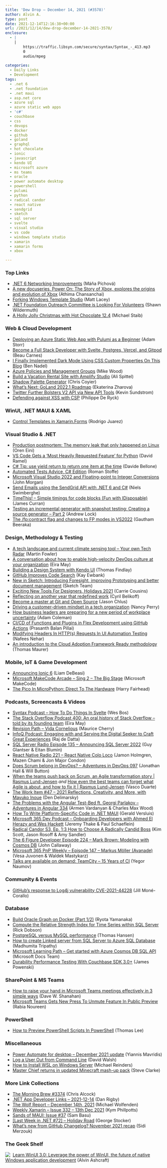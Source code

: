 ```yaml
---
title: 'Dew Drop – December 14, 2021 (#3578)'
author: Alvin A.
type: post
date: 2021-12-14T12:16:38+00:00
url: /2021/12/14/dew-drop-december-14-2021-3578/
enclosure:
  - |
    |
        https://traffic.libsyn.com/secure/syntax/Syntax_-_413.mp3
        0
        audio/mpeg
        
categories:
  - Daily Links
  - Development
tags:
  - .net 6
  - .net foundation
  - .net maui
  - asp.net core
  - azure sql
  - azure static web apps
  - 'c#'
  - couchbase
  - css
  - devops
  - docker
  - github
  - goland
  - graphql
  - hot chocolate
  - ionic
  - javascript
  - kendo UI
  - microsoft azure
  - ms teams
  - oracle
  - power automate desktop
  - powershell
  - pulumi
  - python
  - radical candor
  - react native
  - sendgrid
  - sketch
  - sql server
  - svelte
  - visual studio
  - vs code
  - windows template studio
  - xamarin
  - xamarin forms
  - xbox

---
```

### <a name="top"></a>Top Links

  * <a href="https://devblogs.microsoft.com/dotnet/dotnet-6-networking-improvements/?WT.mc_id=DOP-MVP-4025064" target="_blank" rel="noopener">.NET 6 Networking Improvements</a> (Máňa Píchová)
  * <a href="https://blogs.windows.com/windowsexperience/2021/12/13/a-new-docuseries-power-on-the-story-of-xbox-explores-the-origins-and-evolution-of-xbox/?WT.mc_id=WD-MVP-4025064" target="_blank" rel="noopener">A new docuseries, Power On: The Story of Xbox, explores the origins and evolution of Xbox</a> (Athima Chansanchai)
  * <a href="https://www.mrlacey.com/2021/12/forking-windows-template-studio.html" target="_blank" rel="noopener">Forking Windows Template Studio</a> (Matt Lacey)
  * <a href="https://dotnetfoundation.org/blog/2021/12/13/wg-outreach-join-us" target="_blank" rel="noopener">.NET Foundation Outreach Committee is Looking For Volunteers</a> (Shawn Wildermuth)
  * <a href="https://chillicream.com/blog/2021/12/14/hot-chocolate-12-4" target="_blank" rel="noopener">A Holly Jolly Christmas with Hot Chocolate 12.4</a> (Michael Staib)



### <a name="web"></a>Web & Cloud Development

  * <a href="http://adamstorr.azurewebsites.net/blog/deploying-an-azure-static-web-app-with-pulumi-as-a-beginner" target="_blank" rel="noopener">Deploying an Azure Static Web App with Pulumi as a Beginner</a> (Adam Storr)
  * <a href="https://www.freecodecamp.org/news/become-a-full-stack-developer-with-svelte/" target="_blank" rel="noopener">Become a Full Stack Developer with Svelte, Postgres, Vercel, and Gitpod</a> (Beau Carnes)
  * <a href="https://www.bennadel.com/blog/4168-i-finally-implemented-dark-mode-using-css-custom-properties-on-this-blog.htm" target="_blank" rel="noopener">I Finally Implemented Dark Mode Using CSS Custom Properties On This Blog</a> (Ben Nadel)
  * <a href="https://www.red-gate.com/simple-talk/cloud/azure/azure-policies-and-management-groups/" target="_blank" rel="noopener">Azure Policies and Management Groups</a> (Mike Wood)
  * <a href="https://welearncode.com/studio-vacation-site/" target="_blank" rel="noopener">Build a Vacation Rental Site with Amplify Studio</a> (Ali Spittel)
  * <a href="https://css-tricks.com/shadow-palette-generator/" target="_blank" rel="noopener">Shadow Palette Generator</a> (Chris Coyier)
  * <a href="https://blog.jetbrains.com/go/2021/12/13/goland-2022-1-roadmap/" target="_blank" rel="noopener">What’s Next: GoLand 2022.1 Roadmap</a> (Ekaterina Zharova)
  * <a href="https://www.programmableweb.com/news/twitter-further-bolsters-v2-api-new-api-tools/brief/2021/12/13" target="_blank" rel="noopener">Twitter Further Bolsters V2 API via New API Tools</a> (Kevin Sundstrom)
  * <a href="https://auth0.com/blog/defending-against-xss-with-csp/" target="_blank" rel="noopener">Defending against XSS with CSP</a> (Philippe De Ryck)



### <a name="silverlight"></a>WinUI, .NET MAUI & XAML

  * <a href="https://trailheadtechnology.com/control-templates-in-xamarin-forms/?utm_source=rss&utm_medium=rss&utm_campaign=control-templates-in-xamarin-forms" target="_blank" rel="noopener">Control Templates in Xamarin.Forms</a> (Rodrigo Juarez)



### <a name="dotnet"></a>Visual Studio & .NET

  * <a href="https://ayende.com/blog/195681-B/production-postmortem-the-memory-leak-that-only-happened-on-linux?Key=69651217-7e09-4199-b6f6-7d8ae09af816" target="_blank" rel="noopener">Production postmortem: The memory leak that only happened on Linux</a> (Oren Eini)
  * <a href="https://visualstudiomagazine.com/articles/2021/12/13/python-vs-code-dec21.aspx" target="_blank" rel="noopener">VS Code Gets a &#8216;Most Heavily Requested Feature&#8217; for Python</a> (David Ramel)
  * <a href="https://www.code4it.dev/csharptips/yield-return" target="_blank" rel="noopener">C# Tip: use yield return to return one item at the time</a> (Davide Bellone)
  * <a href="https://gamlor.info/posts-output/2021-12-13-my-common-testing-advice/en/" target="_blank" rel="noopener">Automated Tests Advice, C# Edition</a> (Roman Stoffe)
  * <a href="https://devblogs.microsoft.com/cppblog/microsoft-visual-studio-2022-and-floating-point-to-integer-conversions/?WT.mc_id=DOP-MVP-4025064" target="_blank" rel="noopener">Microsoft Visual Studio 2022 and Floating-point to Integer Conversions</a> (John Morgan)
  * <a href="https://www.twilio.com/blog/send-emails-using-the-sendgrid-api-with-dotnetnet-6-and-csharp" target="_blank" rel="noopener">Send Emails using the SendGrid API with .NET 6 and C#</a> (Niels Swimberghe)
  * <a href="http://honestillusion.com/2021/12/14/Simple-timings.html" target="_blank" rel="noopener">TimeThis! &#8211; Simple timings for code blocks (Fun with IDisposable)</a> (James Curran)
  * <a href="https://andrewlock.net/creating-a-source-generator-part-2-testing-an-incremental-generator-with-snapshot-testing/" target="_blank" rel="noopener">Testing an incremental generator with snapshot testing: Creating a source generator &#8211; Part 2</a> (Andrew Lock)
  * <a href="https://devblogs.microsoft.com/cppblog/the-fpcontract-flag-and-changes-to-fp-modes-in-vs2022/?WT.mc_id=DOP-MVP-4025064" target="_blank" rel="noopener">The /fp:contract flag and changes to FP modes in VS2022</a> (Gautham Beeraka)



### <a name="design"></a>Design, Methodology & Testing

  * <a href="https://martinfowler.com/articles/scaling-architecture-conversationally.html#4.ATechLandscapeAndCurrentClimateSensingTool-YourOwnTechRadar" target="_blank" rel="noopener">A tech landscape and current climate sensing tool &#8211; Your own Tech Radar</a> (Martin Fowler)
  * <a href="https://stackoverflow.blog/2021/12/13/a-conversation-about-how-to-enable-high-velocity-devops-culture-at-your-organization/" target="_blank" rel="noopener">A conversation about how to enable high-velocity DevOps culture at your organization</a> (Eira May)
  * <a href="https://www.telerik.com/blogs/building-design-system-kendo-ui" target="_blank" rel="noopener">Building a Design System with Kendo UI</a> (Thomas Findlay)
  * <a href="http://www.i-programmer.info/news/90-tools/15079-github-improves-code-search.html" target="_blank" rel="noopener">GitHub Improves Code Search</a> (Kay Ewbank)
  * <a href="https://www.sketch.com/blog/2021/12/14/whats-new-in-sketch-81/" target="_blank" rel="noopener">New in Sketch: Introducing Foresight, improving Prototyping and better document management</a> (Sketch Team)
  * <a href="https://www.webdesignerdepot.com/2021/12/exciting-new-tools-for-designers-holidays-2021/" target="_blank" rel="noopener">Exciting New Tools For Designers, Holidays 2021</a> (Carrie Cousins)
  * <a href="https://cloudblogs.microsoft.com/industry-blog/microsoft-in-business/general/2021/12/13/reflecting-on-another-year-that-redefined-work/?WT.mc_id=DOP-MVP-4025064" target="_blank" rel="noopener">Reflecting on another year that redefined work</a> (Cyril Belikoff)
  * <a href="https://devblogs.microsoft.com/visualstudio/become-a-master-at-git-and-open-source/?WT.mc_id=DOP-MVP-4025064" target="_blank" rel="noopener">Become a master at Git and Open Source</a> (Jason Chlus)
  * <a href="https://medium.com/uxr-microsoft/driving-a-customer-driven-mindset-in-a-tech-organization-3516579d238d?source=rss----59751c8587e8---4" target="_blank" rel="noopener">Driving a customer-driven mindset in a tech organization</a> (Nancy Perry)
  * <a href="https://medium.com/uxr-microsoft/how-business-leaders-are-preparing-for-a-new-period-of-workplace-uncertainty-d7b469f1659d?source=rss----59751c8587e8---4" target="_blank" rel="noopener">How business leaders are preparing for a new period of workplace uncertainty</a> (Adam Coleman)
  * <a href="https://www.twilio.com/blog/ci-cd-functions-plugins-flex-development-github-actions" target="_blank" rel="noopener">CI/CD of Functions and Plugins in Flex Development using GitHub Actions</a> (Prasanth Balan Pillai)
  * <a href="https://smashingmagazine.com/2021/12/headers-https-requests-ui-automation-testing/" target="_blank" rel="noopener">Modifying Headers In HTTP(s) Requests In UI Automation Testing</a> (Nafees Nehar)
  * <a href="https://www.thomasmaurer.ch/2021/12/an-introduction-to-the-cloud-adoption-framework-ready-methodology/" target="_blank" rel="noopener">An introduction to the Cloud Adoption Framework Ready methodology</a> (Thomas Maurer)



### <a name="mobile"></a>Mobile, IoT & Game Development

  * <a href="https://ionicframework.com/blog/announcing-ionic-6/" target="_blank" rel="noopener">Announcing Ionic 6</a> (Liam DeBeasi)
  * <a href="https://arcade.makecode.com/--skillmap#docs:/skillmap/star" target="_blank" rel="noopener">Microsoft MakeCode Arcade &#8211; Sing 2 &#8211; The Big Stage</a> (Microsoft MakeCode)
  * <a href="http://www.i-programmer.info/programming/hardware/15076-the-pico-in-micropython-direct-to-the-hardware.html" target="_blank" rel="noopener">The Pico In MicroPython: Direct To The Hardware</a> (Harry Fairhead)



### <a name="podcasts"></a>Podcasts, Screencasts & Videos

  * <a href="https://traffic.libsyn.com/secure/syntax/Syntax_-_413.mp3" target="_blank" rel="noopener">Syntax Podcast &#8211; How To Do Things In Svelte</a> (Wes Bos)
  * <a href="https://stackoverflow.blog/2021/12/14/podcast-400-an-oral-history-of-stack-overflow-told-by-its-founding-team/" target="_blank" rel="noopener">The Stack Overflow Podcast 400: An oral history of Stack Overflow – told by its founding team</a> (Eira May)
  * <a href="https://revisionpath.com/vida-cornelious" target="_blank" rel="noopener">Revision Path &#8211; Vida Cornelious</a> (Maurice Cherry)
  * <a href="https://www.infoq.com/podcasts/Engaging-Serving-Digital-Seeker/?utm_campaign=infoq_content&utm_source=infoq&utm_medium=feed&utm_term=global" target="_blank" rel="noopener">InfoQ Podcast: Engaging with and Serving the Digital Seeker to Craft Great Experiences</a> (Raj de Datta)
  * <a href="http://sqlserverradio.com/episode-135-announcing-sql-server-2022" target="_blank" rel="noopener">SQL Server Radio Episode 135 &#8211; Announcing SQL Server 2022</a> (Guy Glantser & Eitan Blumin)
  * <a href="https://www.reactnativeradio.com/episodes/rnr-221-react-native-colo-loco" target="_blank" rel="noopener">React Native Radio 221 &#8211; React Native Colo Loco</a> (Jamon Holmgren, Mazen Chami & Jon Major Condon)
  * <a href="https://adventuresindevopspodcast.com/does-scrum-belong-in-devops-devops-097" target="_blank" rel="noopener">Does Scrum belong in DevOps? &#8211; Adventures in DevOps 097</a> (Jonathan Hall & Will Button)
  * <a href="https://scrummastertoolbox.libsyn.com/when-the-teams-push-back-on-scrum-an-agile-transformation-story-rasmus-lund-jensen" target="_blank" rel="noopener">When the teams push back on Scrum, an Agile transformation story | Rasmus Lund-Jensen</a> _and_ <a href="https://scrummastertoolbox.libsyn.com/-how-even-the-best-teams-can-forget-what-agile-is-about-and-how-to-fix-it-rasmus-lund-jensen" target="_blank" rel="noopener">How even the best teams can forget what Agile is about, and how to fix it | Rasmus Lund-Jensen</a> (Vasco Duarte)
  * <a href="https://theworkitem.com/blog/reflecting-on-the-year-mayuko-inoue/" target="_blank" rel="noopener">The Work Item #47 &#8211; 2021 Reflections, Creativity, and More, with Mayuko Inoue</a> (Den Delimarsky)
  * <a href="https://adventuresinangular.com/the-problems-with-the-angular-test-bed-ft-georgi-parlakov-aia-334" target="_blank" rel="noopener">The Problems with the Angular Test-Bed ft. Georgi Parlakov &#8211; Adventures in Angular 334</a> (Armen Vardanyan & Charles Max Wood)
  * <a href="https://www.youtube.com/watch?v=fsO6pXz0umc" target="_blank" rel="noopener">How To Write Platform-Specific Code in .NET MAUI</a> (Gerald Versluis)
  * <a href="https://www.m365devpodcast.com/e/onboarding-developers-with-ahmed-el-herazy-and-wes-hackett/" target="_blank" rel="noopener">Microsoft 365 Dev Podcast &#8211; Onboarding Developers with Ahmed El Herazy and Wes Hackett</a> (Jeremy Thake & Paul Schaeflein)
  * <a href="https://www.radicalcandor.com/podcast/choose-radically-candid-boss/" target="_blank" rel="noopener">Radical Candor S3, Ep. 1:3 How to Choose A Radically Candid Boss</a> (Kim Scott, Jason Rosoff & Amy Sandler)
  * <a href="https://6figuredev.com/podcast/episode-224-mark-brown-modeling-with-cosmos-db/" target="_blank" rel="noopener">The 6 Figure Developer Episode 224 – Mark Brown: Modeling with Cosmos DB</a> (John Callaway)
  * <a href="https://techcommunity.microsoft.com/t5/microsoft-365-pnp-blog/microsoft-365-pnp-weekly-episode-147-markus-m%C3%B6ller-avanade/ba-p/3037250?WT.mc_id=DOP-MVP-4025064" target="_blank" rel="noopener">Microsoft 365 PnP Weekly &#8211; Episode 147 &#8211; Markus Möller (Avanade)</a> (Vesa Juvonen & Waldek Mastykarz)
  * <a href="https://blog.jetbrains.com/teamcity/2021/12/talks-are-available-on-demand-teamcity-15-years-of-ci/" target="_blank" rel="noopener">Talks are available on demand: TeamCity – 15 Years of CI</a> (Yegor Naumov)



### <a name="events"></a>Community & Events

  * <a href="https://github.blog/2021-12-13-githubs-response-to-log4j-vulnerability-cve-2021-44228/" target="_blank" rel="noopener">GitHub’s response to Log4j vulnerability CVE-2021-44228</a> (Jill Moné-Corallo)



### <a name="sql"></a>Database

  * <a href="https://medium.com/oracledevs/build-oracle-graph-on-docker-part-1-2-5fcacaca430e?source=rss----749dcac244ef---4" target="_blank" rel="noopener">Build Oracle Graph on Docker (Part 1/2)</a> (Ryota Yamanaka)
  * <a href="https://www.mssqltips.com/sqlservertip/7079/relative-strength-index-time-series-data-sql-server/" target="_blank" rel="noopener">Compute the Relative Strength Index for Time Series within SQL Server</a> (Rick Dobson)
  * <a href="https://dzone.com/articles/postgresql-versus-mysql-performance" target="_blank" rel="noopener">PostgreSQL versus MySQL performance</a> (Thomas Hansen)
  * <a href="https://techcommunity.microsoft.com/t5/sql-server-blog/how-to-create-linked-server-from-sql-server-to-azure-sql/ba-p/3037930?WT.mc_id=DOP-MVP-4025064" target="_blank" rel="noopener">How to create Linked server from SQL Server to Azure SQL Database</a> (Madhumita Tripathy)
  * <a href="https://docs.microsoft.com/en-us/learn/paths/get-started-azure-cosmos-db-sql-api/" target="_blank" rel="noopener">Microsoft Learning Path &#8211; Get started with Azure Cosmos DB SQL API</a> (Microsoft Docs Team)
  * <a href="https://blog.couchbase.com/durability-performance-testing-with-sdk-3-0/" target="_blank" rel="noopener">Durability Performance Testing With Couchbase SDK 3.0+</a> (James Powenski)



### <a name="sp"></a>SharePoint & MS Teams

  * <a href="https://www.onmsft.com/how-to/how-to-raise-your-hand-in-microsoft-teams" target="_blank" rel="noopener">How to raise your hand in Microsoft Teams meetings effectively in 3 simple ways</a> (Dave W. Shanahan)
  * <a href="https://petri.com/microsoft-teams-gets-new-press-to-unmute-feature-in-public-preview" target="_blank" rel="noopener">Microsoft Teams Gets New Press To Unmute Feature In Public Preview</a> (Rabia Noureen)



### <a name="ps"></a>PowerShell

  * <a href="https://devblogs.microsoft.com/powershell-community/how-to-preview-powershell-scripts-in-powershell/?WT.mc_id=DOP-MVP-4025064" target="_blank" rel="noopener">How to Preview PowerShell Scripts In PowerShell</a> (Thomas Lee)



### <a name="misc"></a>Miscellaneous

  * <a href="https://powerautomate.microsoft.com/en-us/blog/power-automate-for-desktop-december-2021-update/" target="_blank" rel="noopener">Power Automate for desktop – December 2021 update</a> (Yiannis Mavridis)
  * <a href="https://davidwalsh.name/shell-log-out" target="_blank" rel="noopener">Log a User Out from Command Line</a> (David Walsh)
  * <a href="https://petri.com/how-to-install-wsl-on-windows-server" target="_blank" rel="noopener">How to Install WSL on Windows Server</a> (Michael Reinders)
  * <a href="https://blogs.windows.com/windowsexperience/2021/12/13/master-chief-returns-in-updated-minecraft-mash-up-pack/?WT.mc_id=WD-MVP-4025064" target="_blank" rel="noopener">Master Chief returns in updated Minecraft mash-up pack</a> (Steve Clarke)



### <a name="links"></a>More Link Collections

  * <a href="https://blog.cwa.me.uk/2021/12/14/the-morning-brew-3374/" target="_blank" rel="noopener">The Morning Brew #3374</a> (Chris Alcock)
  * <a href="https://links.danrigby.com/2021/12/app-developer-links-2021-12-14/" target="_blank" rel="noopener">.NET App Developer Links &#8211; 2021-12-14</a> (Dan Rigby)
  * <a href="https://michael-wolfenden.github.io/2021/12/14/december-14th-2021/" target="_blank" rel="noopener">The Wolf Report &#8211; December 14th, 2021</a> (Michael Wolfenden)
  * <a href="https://weeklyxamarin.com/issues/332" target="_blank" rel="noopener">Weekly Xamarin &#8211; Issue 332 &#8211; 13th Dec 2021</a> (Kym Phillpotts)
  * <a href="https://www.telerik.com/blogs/sands-maui-issue-37" target="_blank" rel="noopener">Sands of MAUI: Issue #37</a> (Sam Basu)
  * <a href="https://georgestocker.com/2021/12/13/last-week-in-net-72-holiday-road/" target="_blank" rel="noopener">[Last Week in .NET #72] – Holiday Road</a> (George Stocker)
  * <a href="https://github.blog/2021-12-13-whats-new-from-github-changelog-november-2021-recap/" target="_blank" rel="noopener">What’s new from GitHub Changelog? November 2021 recap</a> (Sidi Merzouk)



### <a name="shelf"></a>The Geek Shelf

<a href="https://www.amazon.com/dp/1800208669/" target="_blank" rel="noopener"><img decoding="async" align="left" style="margin: 0px 4px 0px 0px; border: 0px currentcolor; border-image: none; float: left; display: inline; background-image: none;" src="https://m.media-amazon.com/images/I/41Z9lMC71WL._SS135_.jpg" border="0" /></a>&nbsp;<a href="https://www.amazon.com/dp/1800208669/" target="_blank" rel="noopener">Learn WinUI 3.0: Leverage the power of WinUI, the future of native Windows application development</a> (Alvin Ashcraft)